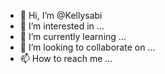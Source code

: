 - 👋 Hi, I’m @Kellysabi
- 👀 I’m interested in ...
- 🌱 I’m currently learning ...
- 💞️ I’m looking to collaborate on ...
- 📫 How to reach me ...

<!---
Kellysabi/Kellysabi is a ✨ special ✨ repository because its `README.md` (this file) appears on your GitHub profile.
You can click the Preview link to take a look at your changes.
--->
